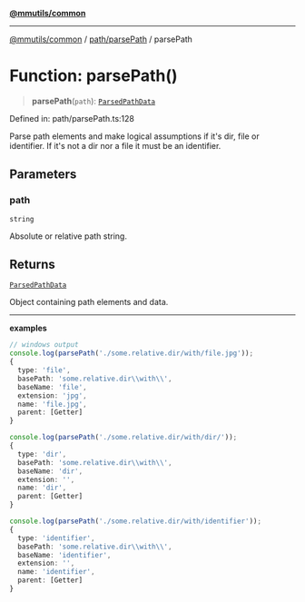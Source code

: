 [**@mmutils/common**](../../../README.md)

***

[@mmutils/common](../../../modules.md) / [path/parsePath](../README.md) / parsePath

# Function: parsePath()

> **parsePath**(`path`): [`ParsedPathData`](../type-aliases/ParsedPathData.md)

Defined in: path/parsePath.ts:128

Parse path elements and make logical assumptions if it's dir, file or
identifier. If it's not a dir nor a file it must be an identifier.

## Parameters

### path

`string`

Absolute or relative path string.

## Returns

[`ParsedPathData`](../type-aliases/ParsedPathData.md)

Object containing path elements and data.

---
**examples**
```typescript
// windows output
console.log(parsePath('./some.relative.dir/with/file.jpg'));
{
  type: 'file',
  basePath: 'some.relative.dir\\with\\',
  baseName: 'file',
  extension: 'jpg',
  name: 'file.jpg',
  parent: [Getter]
}

console.log(parsePath('./some.relative.dir/with/dir/'));
{
  type: 'dir',
  basePath: 'some.relative.dir\\with\\',
  baseName: 'dir',
  extension: '',
  name: 'dir',
  parent: [Getter]
}

console.log(parsePath('./some.relative.dir/with/identifier'));
{
  type: 'identifier',
  basePath: 'some.relative.dir\\with\\',
  baseName: 'identifier',
  extension: '',
  name: 'identifier',
  parent: [Getter]
}
```

